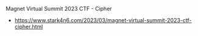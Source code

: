 Magnet Virtual Summit 2023 CTF - Cipher
- https://www.stark4n6.com/2023/03/magnet-virtual-summit-2023-ctf-cipher.html
